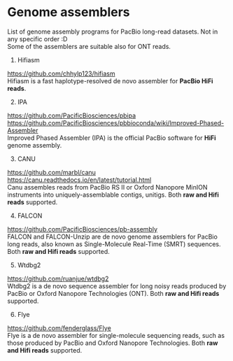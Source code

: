 # Genome assemblers

List of genome assembly programs for PacBio long-read datasets. Not in any specific order :D  
Some of the assemblers are suitable also for ONT reads.

1. Hifiasm

https://github.com/chhylp123/hifiasm  
Hifiasm is a fast haplotype-resolved de novo assembler for **PacBio HiFi reads**.  

2. IPA

https://github.com/PacificBiosciences/pbipa  
https://github.com/PacificBiosciences/pbbioconda/wiki/Improved-Phased-Assembler  
Improved Phased Assembler (IPA) is the official PacBio software for **HiFi** genome assembly.

3. CANU

https://github.com/marbl/canu  
https://canu.readthedocs.io/en/latest/tutorial.html  
Canu assembles reads from PacBio RS II or Oxford Nanopore MinION instruments into uniquely-assemblable contigs, unitigs. Both **raw and Hifi reads** supported.

4. FALCON

https://github.com/PacificBiosciences/pb-assembly  
FALCON and FALCON-Unzip are de novo genome assemblers for PacBio long reads, also known as Single-Molecule Real-Time (SMRT) sequences. Both **raw and Hifi reads** supported.

5. Wtdbg2

https://github.com/ruanjue/wtdbg2  
Wtdbg2 is a de novo sequence assembler for long noisy reads produced by PacBio or Oxford Nanopore Technologies (ONT). Both **raw and Hifi reads** supported.  

6. Flye

https://github.com/fenderglass/Flye  
Flye is a de novo assembler for single-molecule sequencing reads, such as those produced by PacBio and Oxford Nanopore Technologies. Both **raw and Hifi reads** supported.  

